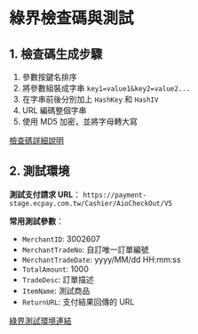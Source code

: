 # 綠界檢查碼與測試

## 1. 檢查碼生成步驟

1. 參數按鍵名排序
2. 將參數組裝成字串 `key1=value1&key2=value2...`
3. 在字串前後分別加上 `HashKey` 和 `HashIV`
4. URL 編碼整個字串
5. 使用 MD5 加密，並將字母轉大寫

[檢查碼詳細說明](https://developers.ecpay.com.tw/?p=2902)

## 2. 測試環境

**測試支付請求 URL**：
`https://payment-stage.ecpay.com.tw/Cashier/AioCheckOut/V5`

**常用測試參數**：
- `MerchantID`: 3002607
- `MerchantTradeNo`: 自訂唯一訂單編號
- `MerchantTradeDate`: yyyy/MM/dd HH:mm:ss
- `TotalAmount`: 1000
- `TradeDesc`: 訂單描述
- `ItemName`: 測試商品
- `ReturnURL`: 支付結果回傳的 URL

[綠界測試環境連結](https://payment-stage.ecpay.com.tw/Cashier/AioCheckOut/V5)
